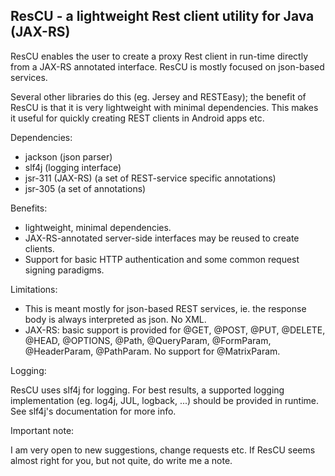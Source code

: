 ResCU - a lightweight Rest client utility for Java (JAX-RS)
------------------------------------------

ResCU enables the user to create a proxy Rest client in run-time directly from a JAX-RS annotated interface.
ResCU is mostly focused on json-based services.

Several other libraries do this (eg. Jersey and RESTEasy); the benefit of ResCU is that it is very lightweight with
minimal dependencies. This makes it useful for quickly creating REST clients in Android apps etc.


Dependencies:

- jackson (json parser)
- slf4j (logging interface)
- jsr-311 (JAX-RS) (a set of REST-service specific annotations)
- jsr-305 (a set of annotations)


Benefits:

- lightweight, minimal dependencies.
- JAX-RS-annotated server-side interfaces may be reused to create clients.
- Support for basic HTTP authentication and some common request signing paradigms.


Limitations:

- This is meant mostly for json-based REST services, ie. the response body is always interpreted as json. No XML.
- JAX-RS: basic support is provided for @GET, @POST, @PUT, @DELETE, @HEAD, @OPTIONS, @Path, @QueryParam, @FormParam,
   @HeaderParam, @PathParam. No support for @MatrixParam.


Logging:

ResCU uses slf4j for logging. For best results, a supported logging implementation (eg. log4j, JUL, logback, ...)
should be provided in runtime. See slf4j's documentation for more info.


Important note:

I am very open to new suggestions, change requests etc. If ResCU seems almost right for you, but not quite,
do write me a note.
